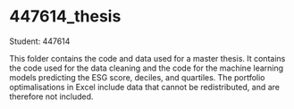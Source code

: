 # 447614_thesis
Student: 447614

This folder contains the code and data used for a master thesis. It contains the code used for the data cleaning and the code for the machine learning models predicting the ESG score, deciles, and quartiles. The portfolio optimalisations in Excel include data that cannot be redistributed, and are therefore not included.

